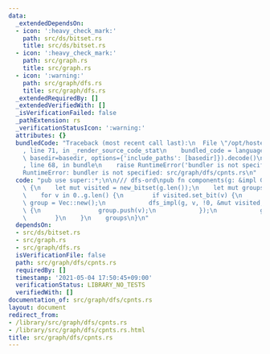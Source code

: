 ```yaml
---
data:
  _extendedDependsOn:
  - icon: ':heavy_check_mark:'
    path: src/ds/bitset.rs
    title: src/ds/bitset.rs
  - icon: ':heavy_check_mark:'
    path: src/graph.rs
    title: src/graph.rs
  - icon: ':warning:'
    path: src/graph/dfs.rs
    title: src/graph/dfs.rs
  _extendedRequiredBy: []
  _extendedVerifiedWith: []
  _isVerificationFailed: false
  _pathExtension: rs
  _verificationStatusIcon: ':warning:'
  attributes: {}
  bundledCode: "Traceback (most recent call last):\n  File \"/opt/hostedtoolcache/Python/3.9.4/x64/lib/python3.9/site-packages/onlinejudge_verify/documentation/build.py\"\
    , line 71, in _render_source_code_stat\n    bundled_code = language.bundle(stat.path,\
    \ basedir=basedir, options={'include_paths': [basedir]}).decode()\n  File \"/opt/hostedtoolcache/Python/3.9.4/x64/lib/python3.9/site-packages/onlinejudge_verify/languages/user_defined.py\"\
    , line 68, in bundle\n    raise RuntimeError('bundler is not specified: {}'.format(path.as_posix()))\n\
    RuntimeError: bundler is not specified: src/graph/dfs/cpnts.rs\n"
  code: "pub use super::*;\n\n/// dfs-ord\npub fn components(g: &impl Graph) -> Vec<Vec<usize>>\
    \ {\n    let mut visited = new_bitset(g.len());\n    let mut groups = Vec::new();\n\
    \    for v in 0..g.len() {\n        if visited.set_bit(v) {\n            let mut\
    \ group = Vec::new();\n            dfs_impl(g, v, !0, &mut visited, &mut |v, _|\
    \ {\n                group.push(v);\n            });\n            groups.push(group);\n\
    \        }\n    }\n    groups\n}\n"
  dependsOn:
  - src/ds/bitset.rs
  - src/graph.rs
  - src/graph/dfs.rs
  isVerificationFile: false
  path: src/graph/dfs/cpnts.rs
  requiredBy: []
  timestamp: '2021-05-04 17:50:45+09:00'
  verificationStatus: LIBRARY_NO_TESTS
  verifiedWith: []
documentation_of: src/graph/dfs/cpnts.rs
layout: document
redirect_from:
- /library/src/graph/dfs/cpnts.rs
- /library/src/graph/dfs/cpnts.rs.html
title: src/graph/dfs/cpnts.rs
---
```

